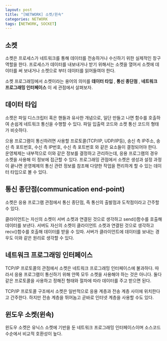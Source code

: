 ```yaml
---
layout: post
title: "[NETWORK] 소켓/윈속"
categories: NETWORK
tags: [NETWORK, SOCKET]
---
```


## 소켓

소켓은 프로세스가 네트워크를 통해 데이터를 전송하거나 수신하기 위한 실제적인 창구 역할을 한다. 프로세스가 데이터를 내보내거나 받기 위해서는 소켓을 열어서 소켓에 데이터를 써 보내거나 소켓으로 부터 데이터를 읽어들여야 한다.

소켓 프로그래밍에서 소켓이라는 용어의 의미를 **데이터 타입** , **통신 종단점** , **네트워크 프로그래밍 인터페이스** 이 세 관점에서 살펴보자.

## 데이터 타입

소켓은 파일 디스크립터 혹은 핸들과 유사한 개념으로, 일단 만들고 나면 함수를 호출하여 손쉽게 네트워크 통신을 수행할 수 있다. 파일 입출력 코드와 소켓 통신 코드의 형태가 비슷하다.

으용 프로그램이 통신하려면 사용할 프로토콜(TCP/IP, UDP/IP등), 송신 측 IP주소, 송신 측 포트번호, 수신 측 IP번호, 수신 측 포트번호 와 같은 요소들이 결정되어야 한다.
운영체제는 내부적으로 이와 같은 정보를 결정하고 관리하는데, 응용 프로그램의 경우 소켓을 사용해 이 정보에 접근할 수 있다. 프로그래밍 관점에서 소켓은 생성과 설정 과정이 끝나면 운영체제의 통신 관련 정보를 참조해 다양한 작업을 편리하게 할 수 있는 데이터 타입으로 볼 수 있다.

## 통신 종단점(communication end-point)

소켓은 응용 프로그램 관점에서 통신 종단점, 즉 통신의 출발점과 도착점이라고 간주할 수 있다.

클라이언트는 자신의 소켓이 서버 소켓과 연결된 것으로 생각하고 send()함수를 호출해 데이터를 보낸다. 서버도 자신의 소켓이 클라이언트 소켓과 연결된 것으로 생각하고 recv()함수를 호출해 데이터를 받을 수 있따. 서버가 클라이언트에 데이터를 보내는 경우도 이와 같은 원리로 생각할 수 있다.

## 네트워크 프로그래밍 인터페이스

TCP/IP 프로토콜의 관점에서 소켓은 네트워크 프로그래밍 인터페이스에 불과하다. 따라서 응용 프로그램이 통신하기 위해 얀쪽 모두 소켓을 사용해야 하는 것은 아니다. 둘다 같은 프로토콜을 사용하고 정해진 형태와 절차에 따라 데이터를 주고 받으면 된다.

TCP/IP 프로토콜 구조에서 소켓은 일반적으로 응용 계층과 전송 계층 사이에 위치한다고 간주한다. 하지만 전송 계층을 뛰어놈고 곧바로 인터넷 계층을 사용할 수도 있다.


## 윈도우 소켓(윈속)

윈도우 소켓은 유닉스 소켓에 기반을 둔 네트워크 프로그래밍 인터페이스이며 소스코드 수순에서 비교적 호환성이 높다.

